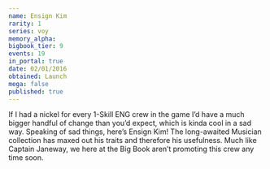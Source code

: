 ```yaml
---
name: Ensign Kim
rarity: 1
series: voy
memory_alpha:
bigbook_tier: 9
events: 19
in_portal: true
date: 02/01/2016
obtained: Launch
mega: false
published: true
---
```


If I had a nickel for every 1-Skill ENG crew in the game I’d have a much bigger handful of change than you’d expect, which is kinda cool in a sad way. Speaking of sad things, here’s Ensign Kim! The long-awaited Musician collection has maxed out his traits and therefore his usefulness. Much like Captain Janeway, we here at the Big Book aren’t promoting this crew any time soon.
